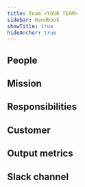```yaml
---
title: Team <YOUR TEAM>
sidebar: Handbook
showTitle: true
hideAnchor: true
---
```


## People

## Mission

## Responsibilities

## Customer

## Output metrics

## Slack channel
